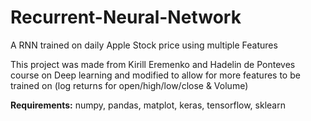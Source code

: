 # Recurrent-Neural-Network
A RNN trained on daily Apple Stock price using multiple Features

This project was made from Kirill Eremenko and Hadelin de Ponteves course on Deep learning and modified to allow for more features to be trained on (log returns for open/high/low/close & Volume)

**Requirements:**
numpy,
pandas,
matplot,
keras,
tensorflow,
sklearn
